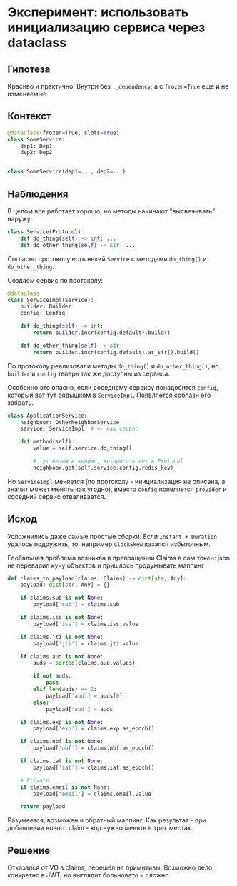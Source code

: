 # Эксперимент: использовать инициализацию сервиса через dataclass

## Гипотеза

Красиво и практично. Внутри без `._dependency`, а с `frozen=True` еще и не изменяемые

## Контекст

```python
@dataclass(frozen=True, slots=True)
class SomeService:
    dep1: Dep1
    dep2: Dep2


class SomeService(dep1=..., dep2=...)
```

## Наблюдения

В целом все работает хорошо, но методы начинают "высвечивать" наружу:


```python
class Service(Protocol):
    def do_thing(self) -> int: ...
    def do_other_thing(self) -> str: ...
```

Согласно протоколу есть некий `Service` с методами `do_thing()` и `do_other_thing`.

Создаем сервис по протоколу:

```python
@dataclass
class ServiceImpl(Service):
    builder: Builder
    config: Config

    def do_thing(self) -> int:
        return builder.incr(config.default).build()

    def do_other_thing(self) -> str:
        return builder.incr(config.default).as_str().build()
```

По протоколу реализовали методы `do_thing()` и `do_other_thing()`,
но `builder` и `config` теперь так же доступны из сервиса.

Особенно это опасно, если соседнему сервису понадобится `config`, который вот тут рядышком
в `ServiceImpl`. Появляется соблазн его забрать.

```python
class ApplicationService:
    neighboor: OtherNeighborService
    service: ServiceImpl  # <- наш сервис

    def method(self):
        value = self.service.do_thing()

        # тут лезем в конфиг, которого в нет в Protocol
        neighboor.get(self.service.config.redis_key)
```

Но `ServiceImpl` меняется (по протоколу - инициализация не описана, а значит может менять как угодно),
вместо `config` появляется `provider` и соседний сервис отваливается.

## Исход

Усложнились даже самые простые сборки. Если `Instant + Duration` удалось подружить,
то, например `ClockSkew` казался избыточным.

Глобальная проблема возникла в превращении Claims в сам токен: json не переварил кучу объектов
и пришлось продумывать маппинг

```python
def claims_to_payload(claims: Claims) -> dict[str, Any]:
    payload: dict[str, Any] = {}

    if claims.sub is not None:
        payload['sub'] = claims.sub

    if claims.iss is not None:
        payload['iss'] = claims.iss.value

    if claims.jti is not None:
        payload['jti'] = claims.jti.value

    if claims.aud is not None:
        auds = sorted(claims.aud.values)

        if not auds:
            pass
        elif len(auds) == 1:
            payload['aud'] = auds[0]
        else:
            payload['aud'] = auds

    if claims.exp is not None:
        payload['exp'] = claims.exp.as_epoch()

    if claims.nbf is not None:
        payload['nbf'] = claims.nbf.as_epoch()

    if claims.iat is not None:
        payload['iat'] = claims.iat.as_epoch()

    # Private
    if claims.email is not None:
        payload['email'] = claims.email.value

    return payload
```

Разумеется, возможен и обратный маппинг. Как результат - при добавлении нового claim -
код нужно менять в трех местах.

## Решение

Отказался от VO в claims, перешёл на примитивы. Возможно дело конкретно в JWT, но
выглядит больновато и сложно.
